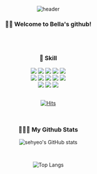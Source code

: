 <div align="center">
  
  ![header](https://capsule-render.vercel.app/api?type=Waving&text=Bella's%20space)

### 🙌🏻 Welcome to Bella's github!

<br />
<br />

### 📑 Skill
<img src="https://img.shields.io/badge/JAVA-007396?style=for-the-badge&logo=Java&logoColor=white">
<img src="https://img.shields.io/badge/Eclipse-2C2255?style=for-the-badge&logo=Eclipse%20IDE&logoColor=white">
<img src="https://img.shields.io/badge/HTML5-E34F26?style=for-the-badge&logo=HTML5&logoColor=white">
<img src="https://img.shields.io/badge/CSS3-1572B6?style=for-the-badge&logo=CSS3&logoColor=white">
<img src="https://img.shields.io/badge/JavaScript-F7DF1E?style=for-the-badge&logo=JavaScript&logoColor=white">
<br />
<img src="https://img.shields.io/badge/python-F2F200?style=for-the-badge&logo=python&logoColor=white">
<img src="https://img.shields.io/badge/VS-AB6FE3?style=for-the-badge&logo=VisualStudio&logoColor=white">
<img src="https://img.shields.io/badge/VSCode-007ACC?style=for-the-badge&logo=VisualStudioCode&logoColor=white">
<img src="https://img.shields.io/badge/Node.js-44CC00?style=for-the-badge&logo=Node.js&logoColor=white">
<img src="https://img.shields.io/badge/React-00AAFF?style=for-the-badge&logo=React&logoColor=white">
<br />
<img src="https://img.shields.io/badge/Github-000000?style=for-the-badge&logo=Github&logoColor=white">
<img src="https://img.shields.io/badge/discord-4D4C99?style=for-the-badge&logo=discord&logoColor=white">
<img src="https://img.shields.io/badge/Notion-D3D3D3?style=for-the-badge&logo=Notion&logoColor=white">

<br />
<br />

[![Hits](https://hits.seeyoufarm.com/api/count/incr/badge.svg?url=https%3A%2F%2Fgithub.com%2Fgjbae1212%2Fhit-counter%2Fhttps%3A%2F%2Fgithub.com%2Fsehyeo&count_bg=%2379C83D&title_bg=%23555555&icon=&icon_color=%23E7E7E7&title=visits&edge_flat=false)](https://hits.seeyoufarm.com)

<br />

### 👩🏻‍💻 My Github Stats
![sehyeo's GitHub stats](https://github-readme-stats.vercel.app/api?username=sehyeo&show_icons=true&theme=radical)

<br />

![Top Langs](https://github-readme-stats.vercel.app/api/top-langs/?username=sehyeo&layout=compact)

<br />


</div>
